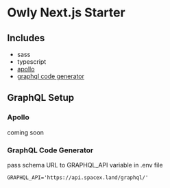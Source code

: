 # Owly Next.js Starter

## Includes

- sass
- typescript
- [apollo](https://www.apollographql.com/docs/react/)
- [graphql code generator](https://www.graphql-code-generator.com/docs/getting-started/index)

## GraphQL Setup

### Apollo

coming soon

### GraphQL Code Generator

pass schema URL to GRAPHQL_API variable in .env file

```env
GRAPHQL_API='https://api.spacex.land/graphql/'
```
